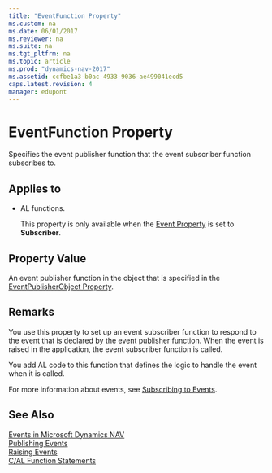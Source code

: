 ```yaml
---
title: "EventFunction Property"
ms.custom: na
ms.date: 06/01/2017
ms.reviewer: na
ms.suite: na
ms.tgt_pltfrm: na
ms.topic: article
ms.prod: "dynamics-nav-2017"
ms.assetid: ccfbe1a3-b0ac-4933-9036-ae499041ecd5
caps.latest.revision: 4
manager: edupont
---
```

# EventFunction Property
Specifies the event publisher function that the event subscriber function subscribes to.  

## Applies to  

-   AL functions.  

     This property is only available when the [Event Property](Event-Property.md) is set to **Subscriber**.  

## Property Value  
 An event publisher function in the object that is specified in the [EventPublisherObject Property](EventPublisherObject-Property.md).  

## Remarks  
 You use this property to set up an event subscriber function to respond to the event that is declared by the event publisher function. When the event is raised in the application, the event subscriber function is called.  

 You add AL code to this function that defines the logic to handle the event when it is called.  

 For more information about events, see [Subscribing to Events](Subscribing-to-Events.md).

## See Also  
 [Events in Microsoft Dynamics NAV](Events-in-Microsoft-Dynamics-NAV.md)   
 [Publishing Events](Publishing-Events.md)   
 [Raising Events](Raising-Events.md)   
 [C/AL Function Statements](C-AL-Function-Statements.md)
